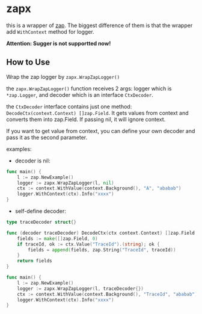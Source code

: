 # zapx

this is a wrapper of [zap](https://github.com/uber-go/zap). The biggest difference of them is that the wrapper add `WithContext` method for logger.

**Attention: Sugger is not supportted now!**

## How to Use

Wrap the zap logger by `zapx.WrapZapLogger()`

the `zapx.WrapZapLogger()` function receives 2 args: logger which is `*zap.Logger`, and decoder which is an interface `CtxDecoder`.

the `CtxDecoder` interface contains just one method: `DecodeCtx(context.Context) []zap.Field`. It gets values from context and converts them into zap.Field. If passing nil, it will ignore context.

If you want to get value from context, you can define your own decoder and pass it as the second parameter.

examples:

- decoder is nil:

```go
func main() {
	l := zap.NewExample()
	logger := zapx.WrapZapLogger(l, nil)
	ctx := context.WithValue(context.Background(), "A", "ababab")
	logger.WithContext(ctx).Info("xxxx")
}
```

- self-define decoder:

```go
type traceDecoder struct{}

func (decoder traceDecoder) DecodeCtx(ctx context.Context) []zap.Field {
	fields := make([]zap.Field, 0)
	if traceId, ok := ctx.Value("TraceId").(string); ok {
		fields = append(fields, zap.String("TraceId", traceId))
	}
	return fields
}

func main() {
	l := zap.NewExample()
	logger := zapx.WrapZapLogger(l, traceDecoder{})
	ctx := context.WithValue(context.Background(), "TraceId", "ababab")
	logger.WithContext(ctx).Info("xxxx")
}
```